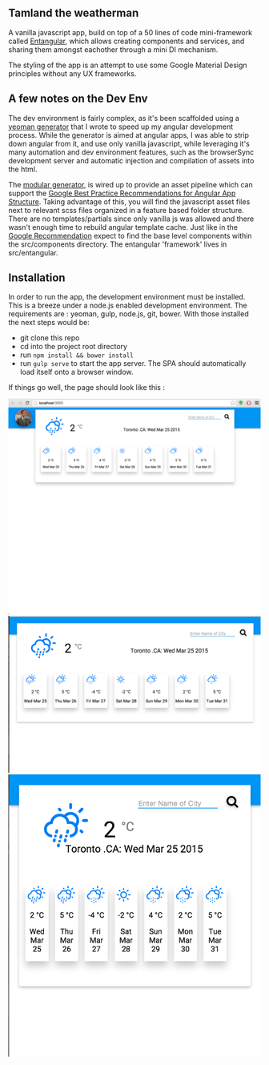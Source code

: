 ## Tamland the weatherman

A vanilla javascript app, build on top of a 50 lines of code mini-framework called [Entangular](https://github.com/kosz/tamland/blob/master/src/framework/entangular/entangular.js), which allows creating components and services, and sharing them amongst eachother through a mini DI mechanism. 

The styling of the app is an attempt to use some Google Material Design principles without any UX frameworks.

## A few notes on the Dev Env

The dev environment is fairly complex, as it's been scaffolded using a [yeoman generator](https://github.com/kosz/generator-modular) that I wrote to speed up my angular development process. While the generator is aimed at angular apps, I was able to strip down angular from it, and use only vanilla javascript, while leveraging it's many automation and dev environment features, such as the browserSync development server and automatic injection and compilation of assets into the html.  

The [modular generator](https://github.com/kosz/generator-modular), is wired up to provide an asset pipeline which can support the [Google Best Practice Recommendations for Angular App Structure](https://docs.google.com/document/d/1XXMvReO8-Awi1EZXAXS4PzDzdNvV6pGcuaF4Q9821Es/mobilebasic?pli=1). Taking advantage of this, you will find the javascript asset files next to relevant scss files organized in a feature based folder structure. There are no templates/partials since only vanilla js was allowed and there wasn't enough time to rebuild angular template cache. Just like in the  [Google Recommendation](https://docs.google.com/document/d/1XXMvReO8-Awi1EZXAXS4PzDzdNvV6pGcuaF4Q9821Es/mobilebasic?pli=1) expect to find the base level components within the src/components directory. The entangular 'framework' lives in src/entangular. 

## Installation

In order to run the app, the development environment must be installed. This is a breeze under a node.js enabled development environment. The requirements are : yeoman, gulp, node.js, git, bower. With those installed the next steps would be: 

- git clone this repo
- cd into the project root directory 
- run ```npm install && bower install```
- run ```gulp serve``` to start the app server. The SPA should automatically load itself onto a browser window. 

If things go well, the page should look like this : 

![Large Screen](https://github.com/kosz/tamland/blob/ed542dce43416433f2307dc56c83e67bba157382/src/assets/images/large.png)
![Medium Screen](https://github.com/kosz/tamland/blob/ed542dce43416433f2307dc56c83e67bba157382/src/assets/images/medium.png)
![Small Screen](https://github.com/kosz/tamland/blob/ed542dce43416433f2307dc56c83e67bba157382/src/assets/images/small.png)

